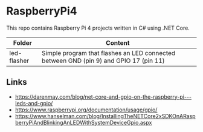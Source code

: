 # RaspberryPi4
This repo contains Raspberry Pi 4 projects written in C# using .NET Core.

| Folder | Content |
|--------|---------|
| led-flasher | Simple program that flashes an LED connected between GND (pin 9) and GPIO 17 (pin 11) |

## Links
* https://darenmay.com/blog/net-core-and-gpio-on-the-raspberry-pi---leds-and-gpio/
* https://www.raspberrypi.org/documentation/usage/gpio/
* https://www.hanselman.com/blog/InstallingTheNETCore2xSDKOnARaspberryPiAndBlinkingAnLEDWithSystemDeviceGpio.aspx
